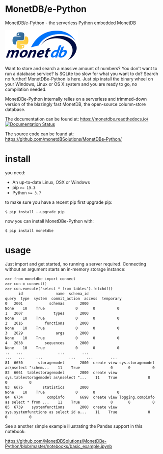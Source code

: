 # MonetDB/e-Python

MonetDB/e-Python - the serverless Python embedded MonetDB

![alt text](monetdbe-python.png)

Want to store and search a massive amount of numbers? You don't want to run a database service? Is SQLite too slow for what you want to do? Search no further! MonetDBe-Python is here. Just pip install the binary wheel on your Windows, Linux or OS X system and you are ready to go, no compilation needed.

MonetDBe-Python internally relies on a serverless and trimmed-down version of the blazingly fast MonetDB, the open-source column-store database.

The documentation can be found at: https://monetdbe.readthedocs.io/
[![Documentation Status](https://readthedocs.org/projects/monetdbe/badge/?version=latest)](http://monetdbe.readthedocs.io/?badge=latest)

The source code can be found at: https://github.com/monetdBSolutions/MonetDBe-Python/


# install

you need:

 * An up-to-date Linux, OSX or Windows 
 * pip `>= 19.3`
 * Python `>= 3.7`

to make sure you have a recent pip first upgrade pip:
```
$ pip install --upgrade pip
```

now you can install MonetDBe-Python with:
```
$ pip install monetdbe
```


# usage

Just import and get started, no running a server required. Connecting without
an argument starts an in-memory storage instance:
```
>>> from monetdbe import connect
>>> con = connect()
>>> con.execute('select * from tables').fetchdf()
      id               name  schema_id                                              query  type  system  commit_action  access  temporary
0   2001            schemas       2000                                               None    10    True              0       0          0
1   2007              types       2000                                               None    10    True              0       0          0
2   2016          functions       2000                                               None    10    True              0       0          0
3   2029               args       2000                                               None    10    True              0       0          0
4   2038          sequences       2000                                               None    10    True              0       0          0
..   ...                ...        ...                                                ...   ...     ...            ...     ...        ...
81  6650       storagemodel       2000  create view sys.storagemodel as\nselect "schem...    11    True              0       0          0
82  6661  tablestoragemodel       2000  create view sys.tablestoragemodel as\nselect "...    11    True              0       0          0
83  6675         statistics       2000                                               None    10    True              0       0          0
84  6734           compinfo       6698  create view logging.compinfo as select * from ...    11    True              0       0          0
85  6739    systemfunctions       2000  create view sys.systemfunctions as select id a...    11    True              0       0          0
```

See a another simple example illustrating the Pandas support in this notebook:

https://github.com/MonetDBSolutions/MonetDBe-Python/blob/master/notebooks/basic_example.ipynb

